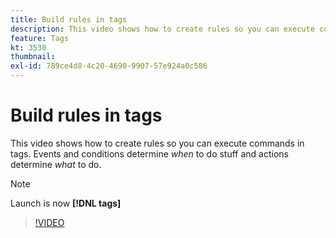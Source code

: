 ```yaml
---
title: Build rules in tags
description: This video shows how to create rules so you can execute commands in tags. Events and conditions determine *when* to do stuff and actions determine *what* to do.
feature: Tags
kt: 3530
thumbnail:
exl-id: 789ce4d8-4c20-4690-9907-57e924a0c586
---
```

# Build rules in tags

This video shows how to create rules so you can execute commands in tags. Events and conditions determine *when* to do stuff and actions determine *what* to do.

>[!NOTE]
>
> Launch is now **[!DNL tags]**

>[!VIDEO](https://video.tv.adobe.com/v/28730/?quality=12&learn=on)
